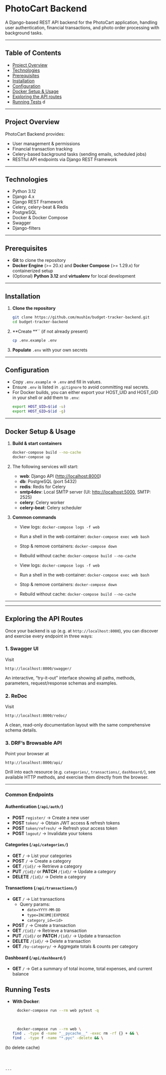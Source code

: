 # PhotoCart Backend

A Django-based REST API backend for the PhotoCart application, handling user authentication, financial transactions, and photo order processing with background tasks.

---

## Table of Contents

- [Project Overview](#project-overview)
- [Technologies](#technologies)
- [Prerequisites](#prerequisites)
- [Installation](#installation)
- [Configuration](#configuration)
- [Docker Setup & Usage](#docker-setup--usage)
-  [Exploring the API routes](#exploring-the-api-routes)
- [Running Tests](#running-tests)
d

---

## Project Overview

PhotoCart Backend provides:

- User management & permissions
- Financial transaction tracking
- Celery-based background tasks (sending emails, scheduled jobs)
- RESTful API endpoints via Django REST Framework

---

## Technologies

- Python 3.12
- Django 4.x
- Django REST Framework
- Celery, celery-beat & Redis
- PostgreSQL
- Docker & Docker Compose
- Swagger
- Django-filters
---

## Prerequisites

- **Git** to clone the repository
- **Docker Engine** (>= 20.x) and **Docker Compose** (>= 1.29.x) for containerized setup
- (Optional) **Python 3.12** and **virtualenv** for local development

---

## Installation

1. **Clone the repository**

   ```bash
   git clone https://github.com/muuh1e/budget-tracker-backend.git
   cd budget-tracker-backend
   ```

2. \*\*Create \*\*\`\` (if not already present)

   ```bash
   cp .env.example .env
   ```

3. **Populate** `.env` with your own secrets

---

## Configuration

- Copy `.env.example` → `.env` and fill in values.
- Ensure `.env` is listed in `.gitignore` to avoid committing real secrets.
- For Docker builds, you can either export your HOST\_UID and HOST\_GID in your shell or add them to `.env`:
  ```bash
  export HOST_UID=$(id -u)
  export HOST_GID=$(id -g)
  ```

---

## Docker Setup & Usage

1. **Build & start containers**

   ```bash
   docker-compose build --no-cache
   docker-compose up
   ```

2. The following services will start:

   - **web**: Django API ([http://localhost:8000](http://localhost:8000))
   - **db**: PostgreSQL (port 5432)
   - **redis**: Redis for Celery
   - **smtp4dev**: Local SMTP server (UI: [http://localhost:5000](http://localhost:5000), SMTP: 2525)
   - **celery**: Celery worker
   - **celery-beat**: Celery scheduler

3. **Common commands**

   - View logs: `docker-compose logs -f web`

   - Run a shell in the web container: `docker-compose exec web bash`

   - Stop & remove containers: `docker-compose down`

   - Rebuild without cache: `docker-compose build --no-cache`

   - View logs: `docker-compose logs -f web`

   - Run a shell in the web container: `docker-compose exec web bash`

   - Stop & remove containers: `docker-compose down`

   - Rebuild without cache: `docker-compose build --no-cache`

---

---

## Exploring the API Routes

Once your backend is up (e.g. at `http://localhost:8000`), you can discover and exercise every endpoint in three ways:

### 1. Swagger UI  
Visit  
```
http://localhost:8000/swagger/
```
An interactive, “try-it-out” interface showing all paths, methods, parameters, request/response schemas and examples.

### 2. ReDoc  
Visit  
```
http://localhost:8000/redoc/
```
A clean, read-only documentation layout with the same comprehensive schema details.

### 3. DRF’s Browsable API  
Point your browser at  
```
http://localhost:8000/api/
```
Drill into each resource (e.g. `categories/`, `transactions/`, `dashboard/`), see available HTTP methods, and exercise them directly from the browser.

---

### Common Endpoints

#### Authentication (`/api/auth/`)  
- **POST** `register/` → Create a new user  
- **POST** `token/` → Obtain JWT access & refresh tokens  
- **POST** `token/refresh/` → Refresh your access token  
- **POST** `logout/` → Invalidate your tokens

#### Categories (`/api/categories/`)  
- **GET** `/` → List your categories  
- **POST** `/` → Create a category  
- **GET** `/{id}/` → Retrieve a category  
- **PUT** `/{id}/` or **PATCH** `/{id}/` → Update a category  
- **DELETE** `/{id}/` → Delete a category  

#### Transactions (`/api/transactions/`)  
- **GET** `/` → List transactions  
  - Query params:  
    - `date=YYYY-MM-DD`  
    - `type=INCOME|EXPENSE`  
    - `category_id=<id>`  
- **POST** `/` → Create a transaction  
- **GET** `/{id}/` → Retrieve a transaction  
- **PUT** `/{id}/` or **PATCH** `/{id}/` → Update a transaction  
- **DELETE** `/{id}/` → Delete a transaction  
- **GET** `/by-category/` → Aggregate totals & counts per category

#### Dashboard (`/api/dashboard/`)  
- **GET** `/` → Get a summary of total income, total expenses, and current balance


## Running Tests

- **With Docker**:

  ```bash
	docker-compose run --rm web pytest -q
	
	
	
	docker-compose run --rm web \                         
  find . -type d -name "__pycache__" -exec rm -rf {} + && \
  find . -type f -name "*.pyc" -delete && \

(to delete cache)

  ```



---

